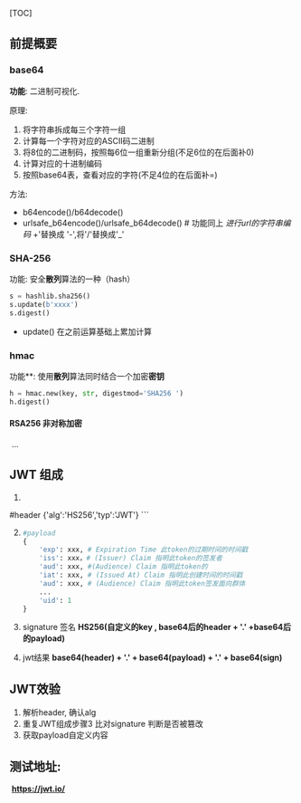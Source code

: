 [TOC]

## 前提概要

### **base64**

**功能**: 二进制可视化.

原理:

1. 将字符串拆成每三个字符一组
2. 计算每一个字符对应的ASCII码二进制
3. 将8位的二进制码，按照每6位一组重新分组(不足6位的在后面补0)
4. 计算对应的十进制编码
5. 按照base64表，查看对应的字符(不足4位的在后面补=)

方法:

- b64encode()/b64decode()
- urlsafe_b64encode()/urlsafe_b64decode() #  功能同上  *进行url的字符串编码*    +'替换成 '-',将'/'替换成'_'  



### SHA-256

功能: 安全**散列**算法的一种（hash）

```python
s = hashlib.sha256()
s.update(b'xxxx')
s.digest()
```

- update() 在之前运算基础上累加计算

  

### **hmac**

功能**: 使用**散列**算法同时结合一个加密**密钥**

```python
h = hmac.new(key, str, digestmod='SHA256 ')
h.digest() 
```



#### RSA256 非对称加密

​	...

## JWT 组成

1.  ```python
   #header
   {'alg':'HS256','typ':'JWT'}
    ```

2. ```python
   #payload
   {
       'exp': xxx, # Expiration Time 此token的过期时间的时间戳
       'iss': xxx，# (Issuer) Claim 指明此token的签发者
       'aud': xxx, #(Audience) Claim 指明此token的
       'iat': xxx, # (Issued At) Claim 指明此创建时间的时间戳
       'aud': xxx, # (Audience) Claim 指明此token签发面向群体
       ...
       'uid': 1
   }
   ```

3. signature 签名 **HS256(自定义的key , base64后的header + '.' +base64后的payload)**

4. jwt结果    **base64(header) + '.' + base64(payload) + '.' + base64(sign)**



## JWT效验

1. 解析header, 确认alg
2. 重复JWT组成步骤3  比对signature 判断是否被篡改
3. 获取payload自定义内容



## 测试地址: 

​	**https://jwt.io/**